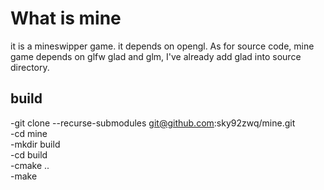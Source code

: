 # What is mine
it is a mineswipper game.
it depends on opengl.
As for source code, mine game depends on glfw glad and glm, I've already add glad into source directory.  
  
## build
-git clone --recurse-submodules git@github.com:sky92zwq/mine.git  
-cd mine  
-mkdir build  
-cd build  
-cmake ..  
-make  
